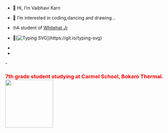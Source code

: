 - 👋 Hi, I’m Vaibhavi Karn 
- 👀 I’m interested in coding,dancing and drawing...
- 🤓A student of <a href="whitehatjr.com">Whitehat Jr</a>
- 🌱[![Typing SVG](https://readme-typing-svg.herokuapp.com?lines=I+am+currently+learning+The+Builder-HTML;the+artist-CSS+AND+the+wizard-JS!)](https://git.io/typing-svg)

-  
- 
-<span> <h3 style="color:red;">7th grade student studying at Carmel School, Bokaro Thermal.<img  style="width:150px;
  height:150px;" src="https://i.pinimg.com/564x/ce/1a/0f/ce1a0f54dadca6865bee2164f47fcaf6.jpg"></h3></span>


<!---
vaibhavikarn2001/vaibhavikarn2001 is a ✨ special ✨ repository because its `README.md` (this file) appears on your GitHub profile.
You can click the Preview link to take a look at your changes.
--->
